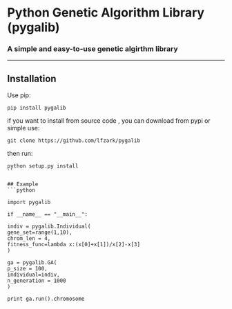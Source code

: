 Python Genetic Algorithm Library (pygalib) 
======================= 
### A simple and easy-to-use genetic algirthm library 

---- 

## Installation 
Use pip: 
```
pip install pygalib 
```
if you want to install from source code , you can download from pypi or simple use: 
```
git clone https://github.com/lfzark/pygalib 
```
then run: 
```
python setup.py install 
``

## Example 
```python 

import pygalib 

if __name__ == "__main__": 

indiv = pygalib.Individual( 
gene_set=range(1,10), 
chrom_len = 4, 
fitness_func=lambda x:(x[0]+x[1])/x[2]-x[3] 
) 

ga = pygalib.GA( 
p_size = 100, 
individual=indiv, 
n_generation = 1000 
) 

print ga.run().chromosome 

```
